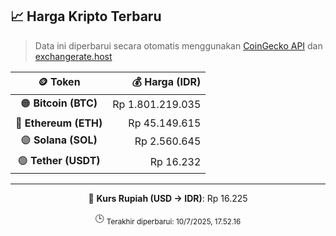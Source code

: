 

<!-- HARGA_KRIPTO -->
## 📈 Harga Kripto Terbaru

> Data ini diperbarui secara otomatis menggunakan [CoinGecko API](https://www.coingecko.com/) dan [exchangerate.host](https://exchangerate.host/)

<div align="center">

| 🪙 Token | 💰 Harga (IDR) |
|:------:|---------------:|
| 🟠 **Bitcoin (BTC)**   | Rp 1.801.219.035 |
| 🔵 **Ethereum (ETH)**  | Rp 45.149.615 |
| 🟣 **Solana (SOL)**    | Rp 2.560.645 |
| 🟢 **Tether (USDT)**   | Rp 16.232 |

---

💱 **Kurs Rupiah (USD → IDR)**: Rp 16.225

🕒 <sub>Terakhir diperbarui: 10/7/2025, 17.52.16</sub>

</div>
<!-- /HARGA_KRIPTO -->
